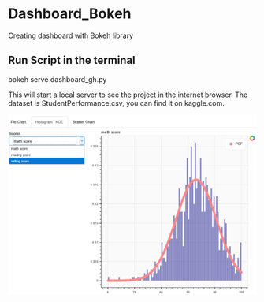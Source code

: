 # Dashboard_Bokeh
Creating dashboard with Bokeh library

## Run Script in the terminal
bokeh serve dashboard_gh.py

This will start a local server to see the project in the internet browser.
The dataset is StudentPerformance.csv, you can find it on kaggle.com.


![Histogram](https://github.com/Jav10/Dashboard_Bokeh/blob/master/Images/hist.png)

